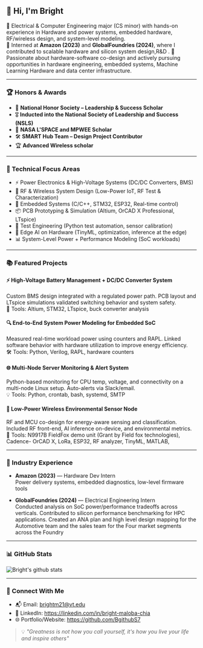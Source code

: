 ## 👋 Hi, I'm Bright

🔧 Electrical & Computer Engineering major (CS minor) with hands-on experience in Hardware and power systems, embedded hardware, RF/wireless design, and system-level modeling.  
💼 Interned at **Amazon (2023)** and **GlobalFoundries (2024)**, where I contributed to scalable hardware and silicon system design,R&D .
🎯 Passionate about hardware-software co-design and actively pursuing opportunities in hardware engineering, embedded systems, Machine Learning Hardware and data center infrastructure.


---

### 🏆 Honors & Awards

- 🌟 **National Honor Society – Leadership & Success Scholar**  
- 🎖️ **Inducted into the National Society of Leadership and Success (NSLS)**  
- 🚀 **NASA L'SPACE and MPWEE Scholar**  
- 🛠️ **SMART Hub Team – Design Project Contributor**
- 🏆 **Advanced Wireless scholar**

---

### 💼 Technical Focus Areas

- ⚡ Power Electronics & High-Voltage Systems (DC/DC Converters, BMS)
- 🔬 RF & Wireless System Design (Low-Power IoT, RF Test & Characterization)
- 🤖 Embedded Systems (C/C++, STM32, ESP32, Real-time control)
- 📦 PCB Prototyping & Simulation (Altium, OrCAD X Professional, LTspice)
- 🧪 Test Engineering (Python test automation, sensor calibration)
- 📶 Edge AI on Hardware (TinyML, optimization, inference at the edge)
- 📊 System-Level Power + Performance Modeling (SoC workloads)

---

### 📚 Featured Projects

#### ⚡ High-Voltage Battery Management + DC/DC Converter System
Custom BMS design integrated with a regulated power path. PCB layout and LTspice simulations validated switching behavior and system safety.  
🔧 Tools: Altium, STM32, LTspice, buck converter analysis

#### 🔍 End-to-End System Power Modeling for Embedded SoC
Measured real-time workload power using counters and RAPL. Linked software behavior with hardware utilization to improve energy efficiency.  
🛠️ Tools: Python, Verilog, RAPL, hardware counters

#### 🌐 Multi-Node Server Monitoring & Alert System
Python-based monitoring for CPU temp, voltage, and connectivity on a multi-node Linux setup. Auto-alerts via Slack/email.  
💡 Tools: Python, crontab, bash, systemd, SMTP

#### 🌿 Low-Power Wireless Environmental Sensor Node
RF and MCU co-design for energy-aware sensing and classification. Included RF front-end, AI inference on-device, and environmental metrics.  
📡 Tools: N9917B FieldFox demo unit (Grant by Field fox technologies), Cadence- OrCAD X, LoRa, ESP32, RF analyzer, TinyML, MATLAB, 

---

### 🏢 Industry Experience

- **Amazon (2023)** — Hardware Dev Intern  
Power delivery systems, embedded diagnostics, low-level firmware tools

- **GlobalFoundries (2024)** — Electrical Engineering Intern  
  Conducted analysis on SoC power/performance tradeoffs across verticals. Contributed to silicon performance benchmarking for HPC applications.
  Created an ANA plan and high level design mapping for the Automotive team and the sales team for the Four market segments across the Foundry

---

### 📊 GitHub Stats

![Bright's github stats](https://github-readme-stats.vercel.app/api?username=BgithubS7&count_private=true&show_icons=true&theme=radical&hide_rank=false)



---

### 🔗 Connect With Me

- 📬 Email: brightm21@vt.edu
- 🔗 LinkedIn: https://linkedin.com/in/bright-maloba-chia
- 🌐 Portfolio/Website: https://github.com/BgithubS7



> 💡 *"Greatness is not how you call yourself, it's how you live your life and inspire others"*

